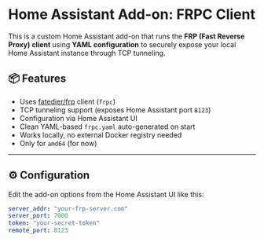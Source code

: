 # Home Assistant Add-on: FRPC Client

This is a custom Home Assistant add-on that runs the **FRP (Fast Reverse Proxy) client** using **YAML configuration** to securely expose your local Home Assistant instance through TCP tunneling.

## 📦 Features

- Uses [fatedier/frp](https://github.com/fatedier/frp) client (`frpc`)
- TCP tunneling support (exposes Home Assistant port `8123`)
- Configuration via Home Assistant UI
- Clean YAML-based `frpc.yaml` auto-generated on start
- Works locally, no external Docker registry needed
- Only for `amd64` (for now)

---

## ⚙️ Configuration

Edit the add-on options from the Home Assistant UI like this:

```yaml
server_addr: "your-frp-server.com"
server_port: 7000
token: "your-secret-token"
remote_port: 8123
